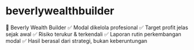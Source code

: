 # beverlywealthbuilder
📌 Beverly Wealth Builder ✅ Modal dikelola profesional ✅ Target profit jelas sejak awal ✅ Risiko terukur &amp; terkendali ✅ Laporan rutin perkembangan modal ✅ Hasil berasal dari strategi, bukan keberuntungan

